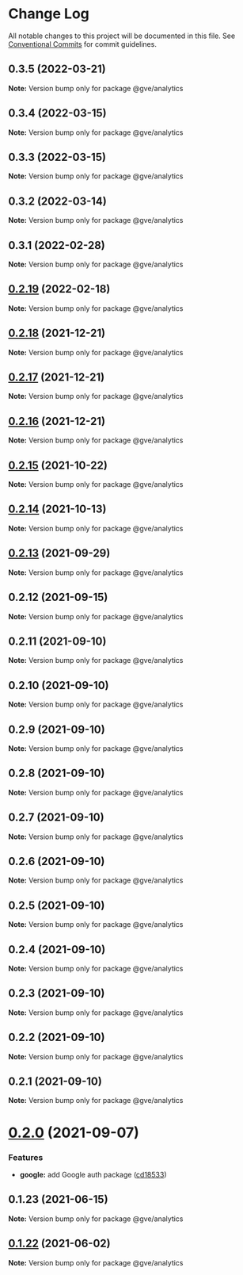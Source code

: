# Change Log

All notable changes to this project will be documented in this file.
See [Conventional Commits](https://conventionalcommits.org) for commit guidelines.

## 0.3.5 (2022-03-21)

**Note:** Version bump only for package @gve/analytics





## 0.3.4 (2022-03-15)

**Note:** Version bump only for package @gve/analytics





## 0.3.3 (2022-03-15)

**Note:** Version bump only for package @gve/analytics





## 0.3.2 (2022-03-14)

**Note:** Version bump only for package @gve/analytics





## 0.3.1 (2022-02-28)

**Note:** Version bump only for package @gve/analytics





## [0.2.19](https://github.com/CiscoDevNet/essentials/compare/@gve/analytics@0.2.18...@gve/analytics@0.2.19) (2022-02-18)

**Note:** Version bump only for package @gve/analytics





## [0.2.18](https://github.com/CiscoDevNet/essentials/compare/@gve/analytics@0.2.17...@gve/analytics@0.2.18) (2021-12-21)

**Note:** Version bump only for package @gve/analytics





## [0.2.17](https://github.com/CiscoDevNet/essentials/compare/@gve/analytics@0.2.16...@gve/analytics@0.2.17) (2021-12-21)

**Note:** Version bump only for package @gve/analytics





## [0.2.16](https://github.com/CiscoDevNet/essentials/compare/@gve/analytics@0.2.14...@gve/analytics@0.2.16) (2021-12-21)

**Note:** Version bump only for package @gve/analytics





## [0.2.15](https://github.com/mattnorris/essentials/compare/@gve/analytics@0.2.14...@gve/analytics@0.2.15) (2021-10-22)

**Note:** Version bump only for package @gve/analytics





## [0.2.14](https://github.com/mattnorris/essentials/compare/@gve/analytics@0.2.12...@gve/analytics@0.2.14) (2021-10-13)

**Note:** Version bump only for package @gve/analytics





## [0.2.13](https://github.com/mattnorris/essentials/compare/@gve/analytics@0.2.12...@gve/analytics@0.2.13) (2021-09-29)

**Note:** Version bump only for package @gve/analytics





## 0.2.12 (2021-09-15)

**Note:** Version bump only for package @gve/analytics





## 0.2.11 (2021-09-10)

**Note:** Version bump only for package @gve/analytics





## 0.2.10 (2021-09-10)

**Note:** Version bump only for package @gve/analytics





## 0.2.9 (2021-09-10)

**Note:** Version bump only for package @gve/analytics





## 0.2.8 (2021-09-10)

**Note:** Version bump only for package @gve/analytics





## 0.2.7 (2021-09-10)

**Note:** Version bump only for package @gve/analytics





## 0.2.6 (2021-09-10)

**Note:** Version bump only for package @gve/analytics





## 0.2.5 (2021-09-10)

**Note:** Version bump only for package @gve/analytics





## 0.2.4 (2021-09-10)

**Note:** Version bump only for package @gve/analytics





## 0.2.3 (2021-09-10)

**Note:** Version bump only for package @gve/analytics





## 0.2.2 (2021-09-10)

**Note:** Version bump only for package @gve/analytics





## 0.2.1 (2021-09-10)

**Note:** Version bump only for package @gve/analytics





# [0.2.0](https://github.com/mattnorris/essentials/compare/@gve/analytics@0.1.23...@gve/analytics@0.2.0) (2021-09-07)


### Features

* **google:** add Google auth package ([cd18533](https://github.com/mattnorris/essentials/commit/cd185337daa5f2651d5d8e21eebad673de5c7f5d))





## 0.1.23 (2021-06-15)

**Note:** Version bump only for package @gve/analytics





## [0.1.22](https://www-github.cisco.com/matnorri/essentials/compare/@gve/analytics@0.1.21...@gve/analytics@0.1.22) (2021-06-02)

**Note:** Version bump only for package @gve/analytics
